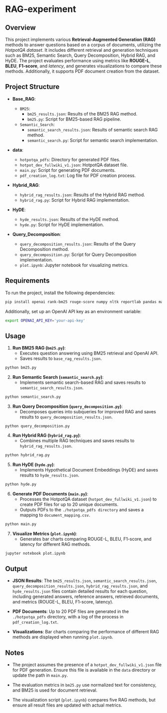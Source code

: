 # RAG-experiment

## Overview

This project implements various **Retrieval-Augmented Generation (RAG)** methods to answer questions based on a corpus of documents, utilizing the *HotpotQA dataset*. It includes different retrieval and generation techniques such as BM25, Semantic Search, Query Decomposition, Hybrid RAG, and HyDE. The project evaluates performance using metrics like **ROUGE-L**, **BLEU**, **F1-score**, and *latency*, and generates visualizations to compare these methods. Additionally, it supports PDF document creation from the dataset.

## Project Structure

- **Base_RAG**:
  - `BM25`:
    - `bm25_results.json`: Results of the BM25 RAG method.
    - `bm25.py`: Script for BM25-based RAG pipeline.
  - `Semantic_Search`:
    - `semantic_search_results.json`: Results of semantic search RAG method.
    - `semantic_search.py`: Script for semantic search implementation.

- **data**:
  - `hotpotqa_pdfs`: Directory for generated PDF files.
  - `hotpot_dev_fullwiki_v1.json`: HotpotQA dataset file.
  - `main.py`: Script for generating PDF documents.
  - `pdf_creation_log.txt`: Log file for PDF creation process.

- **Hybrid_RAG**:
  - `hybrid_rag_results.json`: Results of the Hybrid RAG method.
  - `hybrid_rag.py`: Script for Hybrid RAG implementation.

- **HyDE**:
  - `hyde_results.json`: Results of the HyDE method.
  - `hyde.py`: Script for HyDE implementation.

- **Query_Decomposition**:
  - `query_decomposition_results.json`: Results of the Query Decomposition method.
  - `query_decomposition.py`: Script for Query Decomposition implementation.
  - `plot.ipynb`: Jupyter notebook for visualizing metrics.

## Requirements

To run the project, install the following dependencies:
```bash
pip install openai rank-bm25 rouge-score numpy nltk reportlab pandas matplotlib jupyter
```
Additionally, set up an OpenAI API key as an environment variable:
```bash
export OPENAI_API_KEY='your-api-key'
```


## Usage

1. **Run BM25 RAG (`bm25.py`)**:
   - Executes question answering using BM25 retrieval and OpenAI API.
   - Saves results to `base_rag_results.json`.
```bash
python bm25.py
```
2. **Run Semantic Search (`semantic_search.py`)**:
   - Implements semantic search-based RAG and saves results to `semantic_search_results.json`.
```bash
python semantic_search.py
```
3. **Run Query Decomposition (`query_decomposition.py`)**:
   - Decomposes queries into subqueries for improved RAG and saves results to  `query_decomposition_results.json`.
``` bask
python query_decomposition.py
```
4. **Run Hybrid RAG (`hybrid_rag.py`)**:
   - Combines multiple RAG techniques and saves results to `hybrid_rag_results.json`.
```bash
python hybrid_rag.py
```
5. **Run HyDE (`hyde.py`)**:
   - Implements Hypothetical Document Embeddings (HyDE) and saves results to `hyde_results.json`.
```bash
python hyde.py
```
6. **Generate PDF Documents (`main.py`)**:
   - Processes the HotpotQA dataset (`hotpot_dev_fullwiki_v1.json`) to create PDF files for up to 20 unique documents.
   - Outputs PDFs to the `./hotpotqa_pdfs directory` and saves a mapping to `document_mapping.csv`.
```bash
python main.py
```
7. **Visualize Metrics (`plot.ipynb`)**:
   - Generates bar charts comparing ROUGE-L, BLEU, F1-score, and latency for different RAG methods.
```bash
jupyter notebook plot.ipynb
```


## Output

   - **JSON Results**: The `bm25_results.json`, `semantic_search_results.json`, `query_decomposition_results.json`, `hybrid_rag_results.json`, and `hyde_results.json` files contain detailed results for each question, including generated answers, reference answers, retrieved documents, and metrics (ROUGE-L, BLEU, F1-score, latency).

   - **PDF Documents**: Up to 20 PDF files are generated in the `./hotpotqa_pdfs` directory, with a log of the process in `pdf_creation_log.txt`.

   - **Visualizations**: Bar charts comparing the performance of different RAG methods are displayed when running `plot.ipynb`.

## Notes
   - The project assumes the presence of a `hotpot_dev_fullwiki_v1.json` file for PDF generation. Ensure this file is available in the `data` directory or update the path in `main.py`.

   - The evaluation metrics in `bm25.py` use normalized text for consistency, and BM25 is used for document retrieval.

   - The visualization script (`plot.ipynb`) compares five RAG methods, but ensure all result files are updated with actual metrics.

